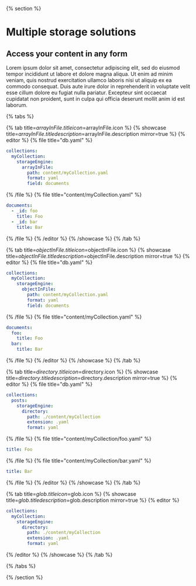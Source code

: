 {% section %}
# Multiple storage solutions

## Access your content in any form

Lorem ipsum dolor sit amet, consectetur adipiscing elit, sed do eiusmod tempor incididunt ut labore et dolore magna aliqua. Ut enim ad minim veniam, quis nostrud exercitation ullamco laboris nisi ut aliquip ex ea commodo consequat. Duis aute irure dolor in reprehenderit in voluptate velit esse cillum dolore eu fugiat nulla pariatur. Excepteur sint occaecat cupidatat non proident, sunt in culpa qui officia deserunt mollit anim id est laborum.

{% tabs %}

{% tab title=$arrayInFile.title icon=$arrayInFile.icon %}
{% showcase title=$arrayInFile.title  description=$arrayInFile.description mirror=true %}
  {% editor %}
  {% file title="db.yaml" %}
  ```yaml
  collections:
    myCollection:
      storageEngine:
        arrayInFile:
          path: content/myCollection.yaml
          format: yaml
          field: documents
  ```
  {% /file %}
  {% file title="content/myCollection.yaml" %}
  ```yaml
  documents:
    - _id: foo
      title: Foo
    - _id: bar
      title: Bar
  ```
  {% /file %}
  {% /editor %}
{% /showcase %}
{% /tab %}

{% tab title=$objectInFile.title icon=$objectInFile.icon %}
{% showcase title=$objectInFile.title  description=$objectInFile.description mirror=true %}
  {% editor %}
  {% file title="db.yaml" %}
  ```yaml
  collections:
    myCollection:
      storageEngine:
        objectInFile:
          path: content/myCollection.yaml
          format: yaml
          field: documents
  ```
  {% /file %}
  {% file title="content/myCollection.yaml" %}
  ```yaml
  documents:
    foo:
      title: Foo
    bar:
      title: Bar
  ```
  {% /file %}
  {% /editor %}
{% /showcase %}
{% /tab %}

{% tab title=$directory.title icon=$directory.icon %}
{% showcase title=$directory.title  description=$directory.description mirror=true %}
  {% editor %}
  {% file title="db.yaml" %}
  ```yaml
  collections:
    posts:
      storageEngine:
        directory:
          path: ./content/myCollection
          extension: .yaml
          format: yaml
  ```
  {% /file %}
  {% file title="content/myCollection/foo.yaml" %}
  ```yaml
  title: Foo
  ```
  {% /file %}
  {% file title="content/myCollection/bar.yaml" %}
  ```yaml
  title: Bar
  ```
  {% /file %}
  {% /editor %}
{% /showcase %}
{% /tab %}

{% tab title=$glob.title icon=$glob.icon %}
{% showcase title=$glob.title  description=$glob.description mirror=true %}
  {% editor %}
  ```yaml
  collections:
    myCollection:
      storageEngine:
        directory:
          path: ./content/myCollection
          extension: .yaml
          format: yaml
  ```
  {% /editor %}
{% /showcase %}
{% /tab %}

{% /tabs %}

{% /section %}
